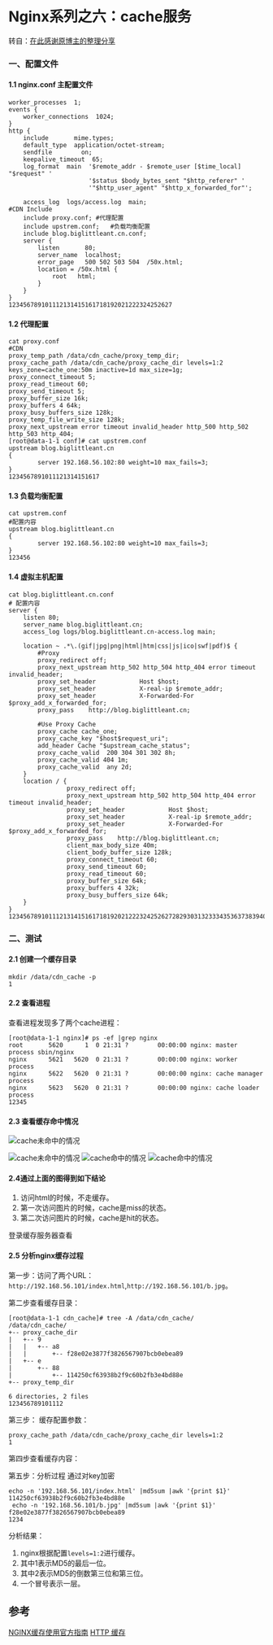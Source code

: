 # Nginx系列之六：cache服务

转自：[在此感谢原博主的整理分享](https://www.cnblogs.com/biglittleant/p/8979966.html)

### 一、配置文件

#### 1.1 nginx.conf 主配置文件

```
worker_processes  1;
events {
    worker_connections  1024;
}
http {
    include       mime.types;
    default_type  application/octet-stream;
    sendfile        on;
    keepalive_timeout  65;
    log_format  main  '$remote_addr - $remote_user [$time_local] "$request" '
                      '$status $body_bytes_sent "$http_referer" '
                      '"$http_user_agent" "$http_x_forwarded_for"';

    access_log  logs/access.log  main;
#CDN Include
    include proxy.conf;	#代理配置
    include upstrem.conf;	#负载均衡配置
    include blog.biglittleant.cn.conf;	
    server {
        listen       80;
        server_name  localhost;
        error_page   500 502 503 504  /50x.html;
        location = /50x.html {
            root   html;
        }
    }
}
123456789101112131415161718192021222324252627
```

#### 1.2 代理配置

```
cat proxy.conf 
#CDN
proxy_temp_path /data/cdn_cache/proxy_temp_dir;
proxy_cache_path /data/cdn_cache/proxy_cache_dir levels=1:2 keys_zone=cache_one:50m inactive=1d max_size=1g;
proxy_connect_timeout 5;
proxy_read_timeout 60;
proxy_send_timeout 5;
proxy_buffer_size 16k;
proxy_buffers 4 64k;
proxy_busy_buffers_size 128k;
proxy_temp_file_write_size 128k;
proxy_next_upstream error timeout invalid_header http_500 http_502 http_503 http_404;
[root@data-1-1 conf]# cat upstrem.conf 
upstream blog.biglittleant.cn
{
        server 192.168.56.102:80 weight=10 max_fails=3;
}
1234567891011121314151617
```

#### 1.3 负载均衡配置

```
cat upstrem.conf 
#配置内容
upstream blog.biglittleant.cn
{
        server 192.168.56.102:80 weight=10 max_fails=3;
}
123456
```

#### 1.4 虚拟主机配置

```
cat blog.biglittleant.cn.conf 
# 配置内容
server {
    listen 80;
    server_name blog.biglittleant.cn;
    access_log logs/blog.biglittleant.cn-access.log main;
  
    location ~ .*\.(gif|jpg|png|html|htm|css|js|ico|swf|pdf)$ {
        #Proxy 
        proxy_redirect off;
        proxy_next_upstream http_502 http_504 http_404 error timeout invalid_header;
        proxy_set_header            Host $host;
        proxy_set_header            X-real-ip $remote_addr;
        proxy_set_header            X-Forwarded-For $proxy_add_x_forwarded_for;
        proxy_pass    http://blog.biglittleant.cn;

        #Use Proxy Cache
        proxy_cache cache_one;
        proxy_cache_key "$host$request_uri";
        add_header Cache "$upstream_cache_status";
        proxy_cache_valid  200 304 301 302 8h;
        proxy_cache_valid 404 1m;
        proxy_cache_valid  any 2d;
    }
    location / {
                proxy_redirect off;
                proxy_next_upstream http_502 http_504 http_404 error timeout invalid_header;
                proxy_set_header            Host $host;
                proxy_set_header            X-real-ip $remote_addr;
                proxy_set_header            X-Forwarded-For $proxy_add_x_forwarded_for;
                proxy_pass    http://blog.biglittleant.cn;
                client_max_body_size 40m;
                client_body_buffer_size 128k;
                proxy_connect_timeout 60;
                proxy_send_timeout 60;
                proxy_read_timeout 60;
                proxy_buffer_size 64k;
                proxy_buffers 4 32k;
                proxy_busy_buffers_size 64k;
    }
}
1234567891011121314151617181920212223242526272829303132333435363738394041
```

### 二、测试

#### 2.1 创建一个缓存目录

```
mkdir /data/cdn_cache -p
1
```

#### 2.2 查看进程

查看进程发现多了两个cache进程：

```
[root@data-1-1 nginx]# ps -ef |grep nginx 
root       5620      1  0 21:31 ?        00:00:00 nginx: master process sbin/nginx
nginx      5621   5620  0 21:31 ?        00:00:00 nginx: worker process
nginx      5622   5620  0 21:31 ?        00:00:00 nginx: cache manager process
nginx      5623   5620  0 21:31 ?        00:00:00 nginx: cache loader process
12345
```

#### 2.3 查看缓存命中情况

![cache未命中的情况](https://images2018.cnblogs.com/blog/802666/201805/802666-20180502140010576-2022206519.jpg)

![cache未命中的情况](http://www.cnblogs.com/biglittleant/p/media/14871685717465.jpg)
![cache命中的情况](https://images2018.cnblogs.com/blog/802666/201805/802666-20180502140016453-448484231.jpg)
![cache命中的情况](http://www.cnblogs.com/biglittleant/p/media/14871685999957.jpg)

#### 2.4通过上面的图得到如下结论

1. 访问html的时候，不走缓存。
2. 第一次访问图片的时候，cache是miss的状态。
3. 第二次访问图片的时候，cache是hit的状态。

登录缓存服务器查看

#### 2.5 分析nginx缓存过程

第一步：访问了两个URL：`http://192.168.56.101/index.html`,`http://192.168.56.101/b.jpg`。

第二步查看缓存目录：

```
[root@data-1-1 cdn_cache]# tree -A /data/cdn_cache/
/data/cdn_cache/
+-- proxy_cache_dir
|   +-- 9
|   |   +-- a8
|   |       +-- f28e02e3877f3826567907bcb0ebea89
|   +-- e
|       +-- 88
|           +-- 114250cf63938b2f9c60b2fb3e4bd88e
+-- proxy_temp_dir

6 directories, 2 files
123456789101112
```

第三步：
缓存配置参数：

```
proxy_cache_path /data/cdn_cache/proxy_cache_dir levels=1:2
1
```

第四步查看缓存内容：

第五步：分析过程
通过对key加密

```
echo -n '192.168.56.101/index.html' |md5sum |awk '{print $1}'       
114250cf63938b2f9c60b2fb3e4bd88e
 echo -n '192.168.56.101/b.jpg' |md5sum |awk '{print $1}'       
f28e02e3877f3826567907bcb0ebea89
1234
```

分析结果：

1. nginx根据配置`levels=1:2`进行缓存。
2. 其中1表示MD5的最后一位。
3. 其中2表示MD5的倒数第三位和第三位。
4. 一个冒号表示一层。

## 参考

[NGINX缓存使用官方指南](https://linux.cn/article-5945-1.html)
[HTTP 缓存](https://developers.google.cn/web/fundamentals/performance/optimizing-content-efficiency/http-caching?hl=zh-cn)